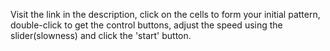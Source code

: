 Visit the link in the description, click on the cells to form your initial pattern, double-click to get the control buttons, adjust the speed using the slider(slowness) and click the 'start' button.
